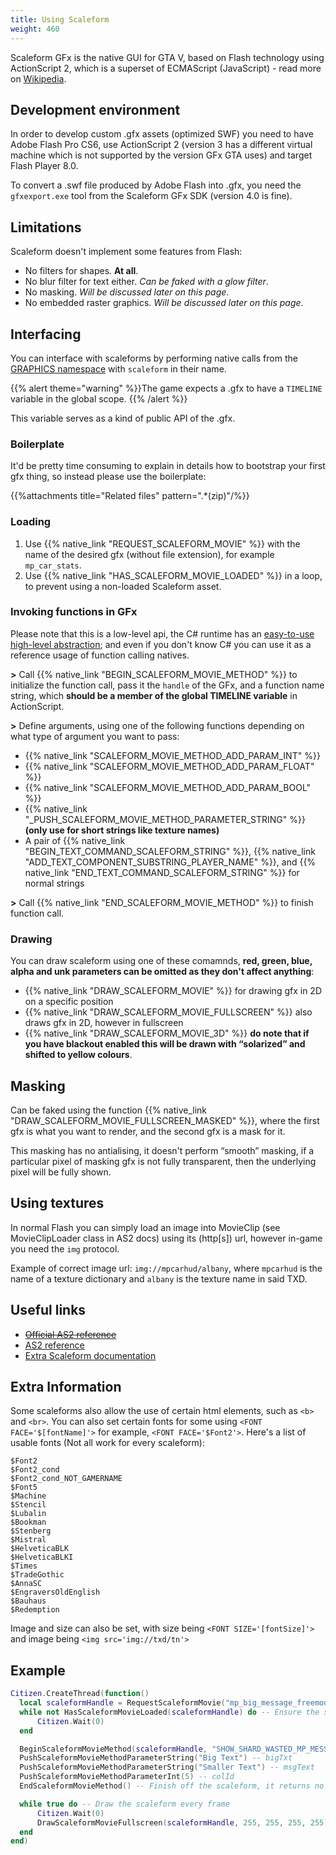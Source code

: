 ```yaml
---
title: Using Scaleform
weight: 460
---
```


Scaleform GFx is the native GUI for GTA V, based on Flash technology using ActionScript 2, which is a superset of ECMAScript (JavaScript) - read more on [Wikipedia](https://en.wikipedia.org/wiki/Scaleform_GFx).

Development environment
---------------

In order to develop custom .gfx assets (optimized SWF) you need to have Adobe Flash Pro CS6, use ActionScript 2 (version 3 has a different virtual machine which is not supported by the version GFx GTA uses) and target Flash Player 8.0.

To convert a .swf file produced by Adobe Flash into .gfx, you need the `gfxexport.exe` tool from the Scaleform GFx SDK (version 4.0 is fine).

Limitations
-----------

Scaleform doesn't implement some features from Flash:

-   No filters for shapes. **At all**.
-   No blur filter for text either. *Can be faked with a glow filter*.
-   No masking. *Will be discussed later on this page*.
-   No embedded raster graphics. *Will be discussed later on this page*.

Interfacing
-----------

You can interface with scaleforms by performing native calls from the [GRAPHICS namespace](https://runtime.fivem.net/doc/natives/#n_GRAPHICS) with `scaleform` in their name.

{{% alert theme="warning" %}}The game expects a .gfx to have a `TIMELINE` variable in the global scope. {{% /alert %}}

This variable serves as a kind of public API of the .gfx.

### Boilerplate

It'd be pretty time consuming to explain in details how to bootstrap your first gfx thing, so instead please use the boilerplate:

{{%attachments title="Related files" pattern=".*(zip)"/%}}

### Loading

1. Use {{% native_link "REQUEST_SCALEFORM_MOVIE" %}} with the name of the desired gfx (without file extension), for example `mp_car_stats`.
2. Use {{% native_link "HAS_SCALEFORM_MOVIE_LOADED" %}} in a loop, to prevent using a non-loaded Scaleform asset.

### Invoking functions in GFx

Please note that this is a low-level api, the C\# runtime has an [easy-to-use high-level abstraction](https://github.com/citizenfx/fivem/blob/master/code/client/clrcore/External/Scaleform.cs); and even if you don't know C\# you can use it as a reference usage of function calling natives.

**&gt;** Call {{% native_link "BEGIN_SCALEFORM_MOVIE_METHOD" %}} to initialize the function call, pass it the `handle` of the GFx, and a function name string, which **should be a member of the global TIMELINE variable** in ActionScript.

**&gt;** Define arguments, using one of the following functions depending on what type of argument you want to pass:

-   {{% native_link "SCALEFORM_MOVIE_METHOD_ADD_PARAM_INT" %}}
-   {{% native_link "SCALEFORM_MOVIE_METHOD_ADD_PARAM_FLOAT" %}}
-   {{% native_link "SCALEFORM_MOVIE_METHOD_ADD_PARAM_BOOL" %}}
-   {{% native_link "_PUSH_SCALEFORM_MOVIE_METHOD_PARAMETER_STRING" %}} **(only use for short strings like texture names)**
-   A pair of {{% native_link "BEGIN_TEXT_COMMAND_SCALEFORM_STRING" %}}, {{% native_link "ADD_TEXT_COMPONENT_SUBSTRING_PLAYER_NAME" %}}, and {{% native_link "END_TEXT_COMMAND_SCALEFORM_STRING" %}} for normal strings

**&gt;** Call {{% native_link "END_SCALEFORM_MOVIE_METHOD" %}} to finish function call.

### Drawing

You can draw scaleform using one of these comamnds, **red, green, blue, alpha and unk parameters can be omitted as they don't affect anything**:

-   {{% native_link "DRAW_SCALEFORM_MOVIE" %}} for drawing gfx in 2D on a specific position
-   {{% native_link "DRAW_SCALEFORM_MOVIE_FULLSCREEN" %}} also draws gfx in 2D, however in fullscreen
-   {{% native_link "DRAW_SCALEFORM_MOVIE_3D" %}} **do note that if you have blackout enabled this will be drawn with “solarized” and shifted to yellow colours**.

Masking
-------

Can be faked using the function {{% native_link "DRAW_SCALEFORM_MOVIE_FULLSCREEN_MASKED" %}}, where the first gfx is what you want to render, and the second gfx is a mask for it.

This masking has no antialising, it doesn't perform “smooth” masking, if a particular pixel of masking gfx is not fully transparent, then the underlying pixel will be fully shown.

Using textures
--------------

In normal Flash you can simply load an image into MovieClip (see MovieClipLoader class in AS2 docs) using its (http\[s\]) url, however in-game you need the `img` protocol.

Example of correct image url: `img://mpcarhud/albany`, where `mpcarhud` is the name of a texture dictionary and `albany` is the texture name in said TXD.

Useful links
------------

- ~~[Official AS2 reference](http://help.adobe.com/en_US/AS2LCR/Flash_10.0/help.html?content=Part2_AS2_LangRef_1.html)~~
- [AS2 reference](http://demo.ligams.free.fr/AS2LR/)
- [Extra Scaleform documentation](https://forum.cfx.re/t/99874)

Extra Information
------------

Some scaleforms also allow the use of certain html elements, such as `<b>` and `<br>`. You can also set certain fonts for some using `<FONT FACE='$[fontName]'>` for example, `<FONT FACE='$Font2'>`. Here's a list of usable fonts (Not all work for every scaleform):
```
$Font2
$Font2_cond
$Font2_cond_NOT_GAMERNAME
$Font5
$Machine
$Stencil
$Lubalin
$Bookman
$Stenberg
$Mistral
$HelveticaBLK
$HelveticaBLKI
$Times
$TradeGothic
$AnnaSC
$EngraversOldEnglish
$Bauhaus
$Redemption
```
Image and size can also be set, with size being `<FONT SIZE='[fontSize]'>` and image being `<img src='img://txd/tn'>`

Example
------------

```lua
Citizen.CreateThread(function()
  local scaleformHandle = RequestScaleformMovie("mp_big_message_freemode") -- The scaleform you want to use
  while not HasScaleformMovieLoaded(scaleformHandle) do -- Ensure the scaleform is actually loaded before using
      Citizen.Wait(0)
  end

  BeginScaleformMovieMethod(scaleformHandle, "SHOW_SHARD_WASTED_MP_MESSAGE") -- The function you want to call from the AS file
  PushScaleformMovieMethodParameterString("Big Text") -- bigTxt
  PushScaleformMovieMethodParameterString("Smaller Text") -- msgText
  PushScaleformMovieMethodParameterInt(5) -- colId
  EndScaleformMovieMethod() -- Finish off the scaleform, it returns no data, so doesnt need "EndScaleformMovieMethodReturn"

  while true do -- Draw the scaleform every frame
      Citizen.Wait(0)
      DrawScaleformMovieFullscreen(scaleformHandle, 255, 255, 255, 255) -- Draw the scaleform fullscreen
  end
end)
```
